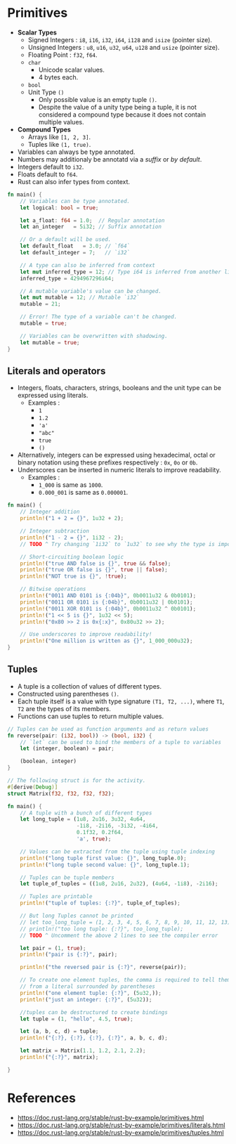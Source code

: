 # Primitives
* __Scalar Types__
	* Signed Integers : `i8`, `i16`, `i32`, `i64`, `i128` and `isize` (pointer size).
	* Unsigned Integers : `u8`, `u16`, `u32`, `u64`, `u128` and `usize` (pointer size).
	* Floating Point :  `f32`, `f64`.
	* `char`
		* Unicode scalar values.
		* 4 bytes each.
	* `bool`
	* Unit Type `()`
		* Only possible value is an empty tuple `()`.
		* Despite the value of a unity type being a tuple, it is not considered a compound type because it does not contain multiple values.
* __Compound Types__
	* Arrays like `[1, 2, 3]`.
	* Tuples like `(1, true)`.
* Variables can always be type annotated.
* Numbers may additionaly be annotatd via a _suffix_ or _by default_.
* Integers default to `i32`.
* Floats default to `f64`.
* Rust can also infer types from context.
```rust
fn main() {
    // Variables can be type annotated.
    let logical: bool = true;

    let a_float: f64 = 1.0;  // Regular annotation
    let an_integer   = 5i32; // Suffix annotation

    // Or a default will be used.
    let default_float   = 3.0; // `f64`
    let default_integer = 7;   // `i32`

    // A type can also be inferred from context
    let mut inferred_type = 12; // Type i64 is inferred from another line
    inferred_type = 4294967296i64;

    // A mutable variable's value can be changed.
    let mut mutable = 12; // Mutable `i32`
    mutable = 21;

    // Error! The type of a variable can't be changed.
    mutable = true;

    // Variables can be overwritten with shadowing.
    let mutable = true;
}
```
## Literals and operators
* Integers, floats, characters, strings, booleans and the unit type can be expressed using literals.
	* Examples :
		* `1`
		* `1.2`
		* `'a'`
		* `"abc"`
		* `true`
		* `()`
* Alternatively, integers can be expressed using hexadecimal, octal or binary notation using these prefixes respectively : `0x`, `0o` or `0b`.
* Underscores can be inserted in numeric literals to improve readability.
	* Examples :
		* `1_000` is same as `1000`.
		* `0.000_001` is same as `0.000001`.
```rust
fn main() {
    // Integer addition
    println!("1 + 2 = {}", 1u32 + 2);

    // Integer subtraction
    println!("1 - 2 = {}", 1i32 - 2);
    // TODO ^ Try changing `1i32` to `1u32` to see why the type is important

    // Short-circuiting boolean logic
    println!("true AND false is {}", true && false);
    println!("true OR false is {}", true || false);
    println!("NOT true is {}", !true);

    // Bitwise operations
    println!("0011 AND 0101 is {:04b}", 0b0011u32 & 0b0101);
    println!("0011 OR 0101 is {:04b}", 0b0011u32 | 0b0101);
    println!("0011 XOR 0101 is {:04b}", 0b0011u32 ^ 0b0101);
    println!("1 << 5 is {}", 1u32 << 5);
    println!("0x80 >> 2 is 0x{:x}", 0x80u32 >> 2);

    // Use underscores to improve readability!
    println!("One million is written as {}", 1_000_000u32);
}
```
## Tuples
* A tuple is a collection of values of different types.
* Constructed using parentheses `()`.
* Each tuple itself is a value with type signature `(T1, T2, ...)`, where `T1`, `T2` are the types of its members.
* Functions can use tuples to return multiple values.
```rust
// Tuples can be used as function arguments and as return values
fn reverse(pair: (i32, bool)) -> (bool, i32) {
    // `let` can be used to bind the members of a tuple to variables
    let (integer, boolean) = pair;

    (boolean, integer)
}

// The following struct is for the activity.
#[derive(Debug)]
struct Matrix(f32, f32, f32, f32);

fn main() {
    // A tuple with a bunch of different types
    let long_tuple = (1u8, 2u16, 3u32, 4u64,
                      -1i8, -2i16, -3i32, -4i64,
                      0.1f32, 0.2f64,
                      'a', true);

    // Values can be extracted from the tuple using tuple indexing
    println!("long tuple first value: {}", long_tuple.0);
    println!("long tuple second value: {}", long_tuple.1);

    // Tuples can be tuple members
    let tuple_of_tuples = ((1u8, 2u16, 2u32), (4u64, -1i8), -2i16);

    // Tuples are printable
    println!("tuple of tuples: {:?}", tuple_of_tuples);

    // But long Tuples cannot be printed
    // let too_long_tuple = (1, 2, 3, 4, 5, 6, 7, 8, 9, 10, 11, 12, 13);
    // println!("too long tuple: {:?}", too_long_tuple);
    // TODO ^ Uncomment the above 2 lines to see the compiler error

    let pair = (1, true);
    println!("pair is {:?}", pair);

    println!("the reversed pair is {:?}", reverse(pair));

    // To create one element tuples, the comma is required to tell them apart
    // from a literal surrounded by parentheses
    println!("one element tuple: {:?}", (5u32,));
    println!("just an integer: {:?}", (5u32));

    //tuples can be destructured to create bindings
    let tuple = (1, "hello", 4.5, true);

    let (a, b, c, d) = tuple;
    println!("{:?}, {:?}, {:?}, {:?}", a, b, c, d);

    let matrix = Matrix(1.1, 1.2, 2.1, 2.2);
    println!("{:?}", matrix);

}
```
# References
* https://doc.rust-lang.org/stable/rust-by-example/primitives.html
* https://doc.rust-lang.org/stable/rust-by-example/primitives/literals.html
* https://doc.rust-lang.org/stable/rust-by-example/primitives/tuples.html
